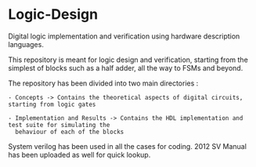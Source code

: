 # Logic-Design
Digital logic implementation and verification using hardware description languages.

This repository is meant for logic design and verification, starting from the simplest of blocks such as a half adder, all the way to FSMs and beyond.

The repository has been divided into two main directories :  

    - Concepts -> Contains the theoretical aspects of digital circuits, starting from logic gates
    
    - Implementation and Results -> Contains the HDL implementation and test suite for simulating the 
      behaviour of each of the blocks

System verilog has been used in all the cases for coding. 2012 SV Manual has been uploaded as well for quick lookup.
